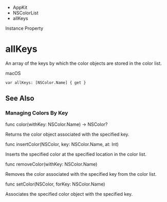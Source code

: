 

- AppKit
- NSColorList
-  allKeys 

Instance Property

# allKeys

An array of the keys by which the color objects are stored in the color list.

macOS

``` source
var allKeys: [NSColor.Name] { get }
```

## See Also

### Managing Colors By Key

func color(withKey: NSColor.Name) -> NSColor?

Returns the color object associated with the specified key.

func insertColor(NSColor, key: NSColor.Name, at: Int)

Inserts the specified color at the specified location in the color list.

func removeColor(withKey: NSColor.Name)

Removes the color associated with the specified key from the color list.

func setColor(NSColor, forKey: NSColor.Name)

Associates the specified color object with the specified key.

